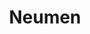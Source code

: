 ---
title: "Neumen"
url: /ciudad-autonoma-de-buenos-aires/neumen-avenida-angel-gallardo/
shop: Reifen
---